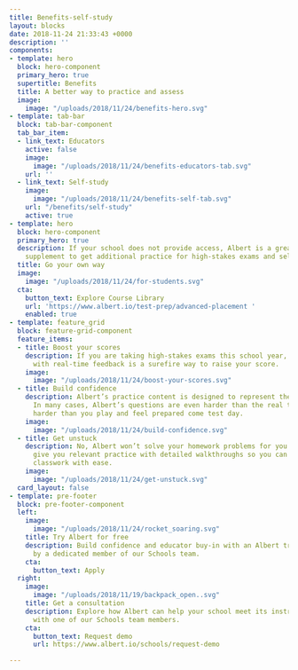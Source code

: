 ```yaml
---
title: Benefits-self-study
layout: blocks
date: 2018-11-24 21:33:43 +0000
description: ''
components:
- template: hero
  block: hero-component
  primary_hero: true
  supertitle: Benefits
  title: A better way to practice and assess
  image:
    image: "/uploads/2018/11/24/benefits-hero.svg"
- template: tab-bar
  block: tab-bar-component
  tab_bar_item:
  - link_text: Educators
    active: false
    image:
      image: "/uploads/2018/11/24/benefits-educators-tab.svg"
    url: ''
  - link_text: Self-study
    image:
      image: "/uploads/2018/11/24/benefits-self-tab.svg"
    url: "/benefits/self-study"
    active: true
- template: hero
  block: hero-component
  primary_hero: true
  description: If your school does not provide access, Albert is a great self-study
    supplement to get additional practice for high-stakes exams and self-remediation.
  title: Go your own way
  image:
    image: "/uploads/2018/11/24/for-students.svg"
  cta:
    button_text: Explore Course Library
    url: 'https://www.albert.io/test-prep/advanced-placement '
    enabled: true
- template: feature_grid
  block: feature-grid-component
  feature_items:
  - title: Boost your scores
    description: If you are taking high-stakes exams this school year, lots of practice
      with real-time feedback is a surefire way to raise your score.
    image:
      image: "/uploads/2018/11/24/boost-your-scores.svg"
  - title: Build confidence
    description: Albert’s practice content is designed to represent the real exam.
      In many cases, Albert’s questions are even harder than the real thing. Practice
      harder than you play and feel prepared come test day.
    image:
      image: "/uploads/2018/11/24/build-confidence.svg"
  - title: Get unstuck
    description: No, Albert won’t solve your homework problems for you. But it can
      give you relevant practice with detailed walkthroughs so you can complete your
      classwork with ease.
    image:
      image: "/uploads/2018/11/24/get-unstuck.svg"
  card_layout: false
- template: pre-footer
  block: pre-footer-component
  left:
    image:
      image: "/uploads/2018/11/24/rocket_soaring.svg"
    title: Try Albert for free
    description: Build confidence and educator buy-in with an Albert trial supported
      by a dedicated member of our Schools team.
    cta:
      button_text: Apply
  right:
    image:
      image: "/uploads/2018/11/19/backpack_open..svg"
    title: Get a consultation
    description: Explore how Albert can help your school meet its instructional goals
      with one of our Schools team members.
    cta:
      button_text: Request demo
      url: https://www.albert.io/schools/request-demo

---
```

